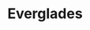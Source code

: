 ---
unit_code: "EVER"
unit_name: "Everglades NP"
unit_type: "National Park"
nps_region: "Southeast"
scalerank: 6
note: "null"
name: "Everglades"
featureclass: "National Park Service"
geojson: >-
  {"type":"Feature","properties":{},"geometry":{"type":"Polygon","coordinates":[[[-81.04744466145834,25.30936686197917],[-81.04276529947917,25.307454427083343],[-81.039794921875,25.29667154947917],[-81.04850260416667,25.28495279947917],[-81.05171712239584,25.2783203125],[-81.05875651041667,25.274007161458343],[-81.06689453125,25.2767333984375],[-81.07466634114584,25.288655598958343],[-81.078369140625,25.301717122395843],[-81.0728759765625,25.31009928385417],[-81.05977376302084,25.311767578125],[-81.04744466145834,25.30936686197917]]]}}
number: 72
title: "Everglades"
---